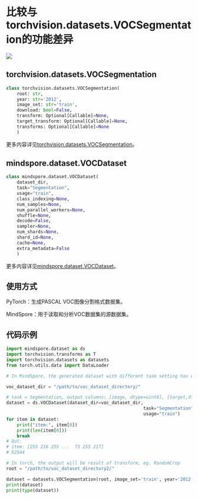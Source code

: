 # 比较与torchvision.datasets.VOCSegmentation的功能差异

<a href="https://gitee.com/mindspore/docs/blob/r2.0.0-alpha/docs/mindspore/source_zh_cn/note/api_mapping/pytorch_diff/VOCSegmentation.md" target="_blank"><img src="https://mindspore-website.obs.cn-north-4.myhuaweicloud.com/website-images/r2.0.0-alpha/resource/_static/logo_source.png"></a>

## torchvision.datasets.VOCSegmentation

```python
class torchvision.datasets.VOCSegmentation(
    root: str,
    year: str='2012',
    image_set: str='train',
    download: bool=False,
    transform: Optional[Callable]=None,
    target_transform: Optional[Callable]=None,
    transforms: Optional[Callable]=None
    )
```

更多内容详见[torchvision.datasets.VOCSegmentation](https://pytorch.org/vision/0.10/datasets.html#torchvision.datasets.VOCSegmentation)。

## mindspore.dataset.VOCDataset

```python
class mindspore.dataset.VOCDataset(
    dataset_dir,
    task="Segmentation",
    usage="train",
    class_indexing=None,
    num_samples=None,
    num_parallel_workers=None,
    shuffle=None,
    decode=False,
    sampler=None,
    num_shards=None,
    shard_id=None,
    cache=None,
    extra_metadata=False
    )
```

更多内容详见[mindspore.dataset.VOCDataset](https://mindspore.cn/docs/zh-CN/r2.0.0-alpha/api_python/dataset/mindspore.dataset.VOCDataset.html#mindspore.dataset.VOCDataset)。

## 使用方式

PyTorch：生成PASCAL VOC图像分割格式数据集。

MindSpore：用于读取和分析VOC数据集的源数据集。

## 代码示例

```python
import mindspore.dataset as ds
import torchvision.transforms as T
import torchvision.datasets as datasets
from torch.utils.data import DataLoader

# In MindSpore, the generated dataset with different task setting has different output columns.

voc_dataset_dir = "/path/to/voc_dataset_directory/"

# task = Segmentation, output columns: [image, dtype=uint8], [target,dtype=uint8].
dataset = ds.VOCDataset(dataset_dir=voc_dataset_dir,
                                                    task="Segmentation",
                                                    usage="train")
for item in dataset:
    print("item:", item[0])
    print(len(item[0]))
    break
# Out:
# item: [255 216 255 ...  73 255 217]
# 52544

# In torch, the output will be result of transform, eg. RandomCrop
root = "/path/to/voc_dataset_directory2/"

dataset = datasets.VOCSegmentation(root, image_set='train', year='2012', transform=T.RandomCrop(300))
print(dataset)
print(type(dataset))
```
